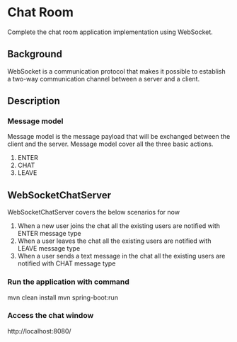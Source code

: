 # Chat Room
Complete the chat room application implementation using WebSocket.

## Background
WebSocket is a communication protocol that makes it possible to establish a two-way communication channel between a
server and a client.

## Description
### Message model
Message model is the message payload that will be exchanged between the client and the server. Message model cover all the three basic actions.
1. ENTER
2. CHAT
3. LEAVE

## WebSocketChatServer

WebSocketChatServer covers the below scenarios for now

1. When a new user joins the chat all the existing users are notified with ENTER message type
2.  When a user leaves the chat all the existing users are notified with LEAVE message type
3.  When a user sends a text message in the chat all the existing users are notified with CHAT message type


### Run the application with command
mvn clean install
mvn spring-boot:run

### Access the chat window

http://localhost:8080/
